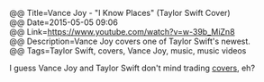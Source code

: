 @@ Title=Vance Joy - "I Know Places" (Taylor Swift Cover)  
@@ Date=2015-05-05 09:06  
@@ Link=https://www.youtube.com/watch?v=w-39b_MiZn8  
@@ Description=Vance Joy covers one of Taylor Swift's newest.  
@@ Tags=Taylor Swift, covers, Vance Joy, music, music videos  

I guess Vance Joy and Taylor Swift don't mind trading [covers][youtube], eh?

[youtube]: https://www.youtube.com/watch?v=2GGRdwfhl-U